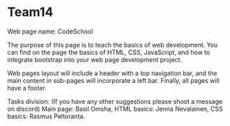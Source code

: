 # Team14
Web page name: CodeSchool

The purpose of this page is to teach the basics of web development. You can find on the page the basics of HTML, CSS, JavaScript, and how to integrate bootstrap into your web page development project. 

Web pages layout will include a header with a top navigation bar, and the main content in sub-pages will incorporate a left bar. Finally, all pages will have a footer. 

Tasks division: (If you have any other suggestions please shoot a message on discord)
Main page: Basil Omsha,
HTML basics: Jenna Nevalainen,
CSS basics: Rasmus Peltoranta.